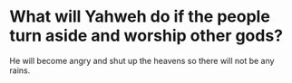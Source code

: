 # What will Yahweh do if the people turn aside and worship other gods?

He will become angry and shut up the heavens so there will not be any rains.
